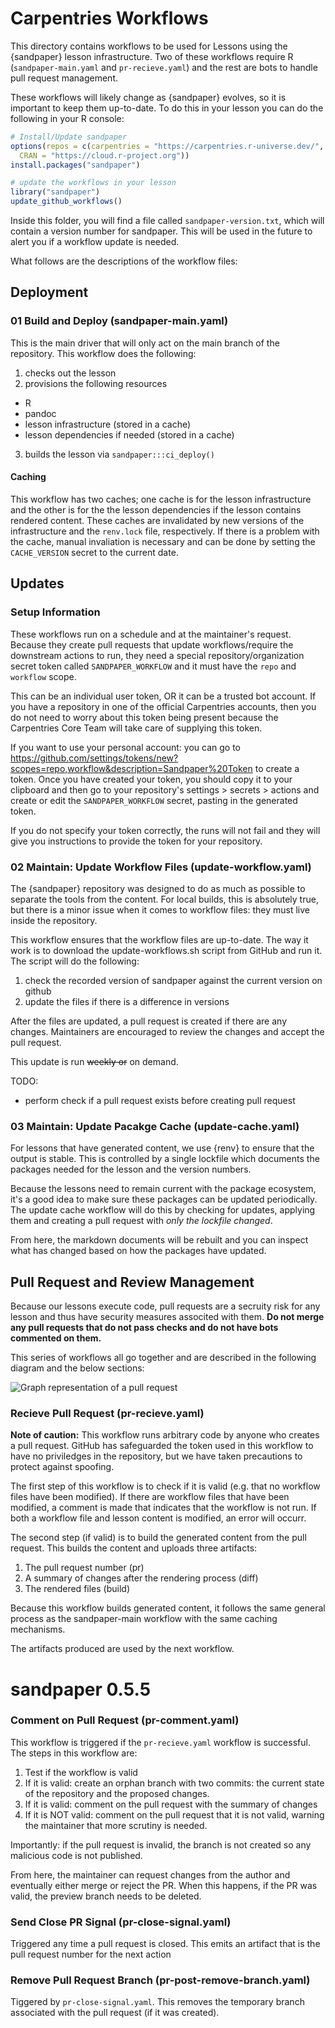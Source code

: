 # Carpentries Workflows

This directory contains workflows to be used for Lessons using the {sandpaper}
lesson infrastructure. Two of these workflows require R (`sandpaper-main.yaml`
and `pr-recieve.yaml`) and the rest are bots to handle pull request management.

These workflows will likely change as {sandpaper} evolves, so it is important to
keep them up-to-date. To do this in your lesson you can do the following in your
R console:

```r
# Install/Update sandpaper
options(repos = c(carpentries = "https://carpentries.r-universe.dev/", 
  CRAN = "https://cloud.r-project.org"))
install.packages("sandpaper")

# update the workflows in your lesson
library("sandpaper")
update_github_workflows()
```

Inside this folder, you will find a file called `sandpaper-version.txt`, which
will contain a version number for sandpaper. This will be used in the future to
alert you if a workflow update is needed.

What follows are the descriptions of the workflow files:

## Deployment

### 01 Build and Deploy (sandpaper-main.yaml)

This is the main driver that will only act on the main branch of the repository.
This workflow does the following:

 1. checks out the lesson
 2. provisions the following resources
   - R
   - pandoc
   - lesson infrastructure (stored in a cache)
   - lesson dependencies if needed (stored in a cache)
 3. builds the lesson via `sandpaper:::ci_deploy()`

#### Caching

This workflow has two caches; one cache is for the lesson infrastructure and 
the other is for the the lesson dependencies if the lesson contains rendered
content. These caches are invalidated by new versions of the infrastructure and
the `renv.lock` file, respectively. If there is a problem with the cache, 
manual invaliation is necessary and can be done by setting the `CACHE_VERSION`
secret to the current date.

## Updates

### Setup Information

These workflows run on a schedule and at the maintainer's request. Because they
create pull requests that update workflows/require the downstream actions to run,
they need a special repository/organization secret token called 
`SANDPAPER_WORKFLOW` and it must have the `repo` and `workflow` scope. 

This can be an individual user token, OR it can be a trusted bot account. If you
have a repository in one of the official Carpentries accounts, then you do not
need to worry about this token being present because the Carpentries Core Team
will take care of supplying this token.

If you want to use your personal account: you can go to 
<https://github.com/settings/tokens/new?scopes=repo,workflow&description=Sandpaper%20Token>
to create a token. Once you have created your token, you should copy it to your
clipboard and then go to your repository's settings > secrets > actions and
create or edit the `SANDPAPER_WORKFLOW` secret, pasting in the generated token.

If you do not specify your token correctly, the runs will not fail and they will
give you instructions to provide the token for your repository. 

### 02 Maintain: Update Workflow Files (update-workflow.yaml)

The {sandpaper} repository was designed to do as much as possible to separate 
the tools from the content. For local builds, this is absolutely true, but 
there is a minor issue when it comes to workflow files: they must live inside 
the repository. 

This workflow ensures that the workflow files are up-to-date. The way it work is
to download the update-workflows.sh script from GitHub and run it. The script 
will do the following:

1. check the recorded version of sandpaper against the current version on github
2. update the files if there is a difference in versions

After the files are updated, a pull request is created if there are any changes.
Maintainers are encouraged to review the changes and accept the pull request.

This update is run ~~weekly or~~ on demand.

TODO: 
  - perform check if a pull request exists before creating pull request

### 03 Maintain: Update Pacakge Cache (update-cache.yaml)

For lessons that have generated content, we use {renv} to ensure that the output
is stable. This is controlled by a single lockfile which documents the packages
needed for the lesson and the version numbers.

Because the lessons need to remain current with the package ecosystem, it's a
good idea to make sure these packages can be updated periodically. The 
update cache workflow will do this by checking for updates, applying them and
creating a pull request with _only the lockfile changed_. 

From here, the markdown documents will be rebuilt and you can inspect what has
changed based on how the packages have updated. 

## Pull Request and Review Management

Because our lessons execute code, pull requests are a secruity risk for any
lesson and thus have security measures associted with them. **Do not merge any
pull requests that do not pass checks and do not have bots commented on them.**

This series of workflows all go together and are described in the following 
diagram and the below sections:

![Graph representation of a pull request](../../vignettes/articles/img/pr-flow.dot.svg)

### Recieve Pull Request (pr-recieve.yaml)

**Note of caution:** This workflow runs arbitrary code by anyone who creates a
pull request. GitHub has safeguarded the token used in this workflow to have no
priviledges in the repository, but we have taken precautions to protect against
spoofing.

The first step of this workflow is to check if it is valid (e.g. that no
workflow files have been modified). If there are workflow files that have been
modified, a comment is made that indicates that the workflow is not run. If 
both a workflow file and lesson content is modified, an error will occurr.

The second step (if valid) is to build the generated content from the pull
request. This builds the content and uploads three artifacts:

1. The pull request number (pr)
2. A summary of changes after the rendering process (diff)
3. The rendered files (build)

Because this workflow builds generated content, it follows the same general 
process as the sandpaper-main workflow with the same caching mechanisms.

The artifacts produced are used by the next workflow.

# sandpaper 0.5.5
### Comment on Pull Request (pr-comment.yaml)

This workflow is triggered if the `pr-recieve.yaml` workflow is successful.
The steps in this workflow are:

1. Test if the workflow is valid
2. If it is valid: create an orphan branch with two commits: the current state of
   the repository and the proposed changes.
3. If it is valid: comment on the pull request with the summary of changes
4. If it is NOT valid: comment on the pull request that it is not valid,
   warning the maintainer that more scrutiny is needed.

Importantly: if the pull request is invalid, the branch is not created so any
malicious code is not published. 

From here, the maintainer can request changes from the author and eventually 
either merge or reject the PR. When this happens, if the PR was valid, the 
preview branch needs to be deleted. 

### Send Close PR Signal (pr-close-signal.yaml)

Triggered any time a pull request is closed. This emits an artifact that is the
pull request number for the next action

### Remove Pull Request Branch (pr-post-remove-branch.yaml)

Tiggered by `pr-close-signal.yaml`. This removes the temporary branch associated with
the pull request (if it was created).
